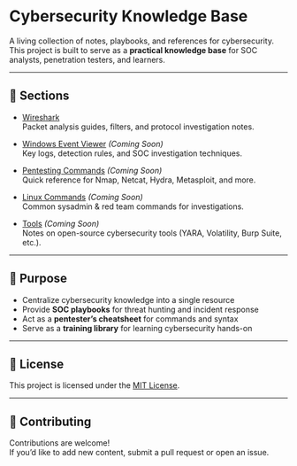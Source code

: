 # Cybersecurity Knowledge Base

A living collection of notes, playbooks, and references for cybersecurity.  
This project is built to serve as a **practical knowledge base** for SOC analysts, penetration testers, and learners.

---

## 📂 Sections

- [Wireshark](WireShark/README.md)  
  Packet analysis guides, filters, and protocol investigation notes.

- [Windows Event Viewer](Windows_Event_Viewer/README.md) *(Coming Soon)*  
  Key logs, detection rules, and SOC investigation techniques.

- [Pentesting Commands](Pentesting_Commands/README.md) *(Coming Soon)*  
  Quick reference for Nmap, Netcat, Hydra, Metasploit, and more.

- [Linux Commands](Linux_Commands/README.md) *(Coming Soon)*  
  Common sysadmin & red team commands for investigations.

- [Tools](Tools/README.md) *(Coming Soon)*  
  Notes on open-source cybersecurity tools (YARA, Volatility, Burp Suite, etc.).

---

## 🚀 Purpose
- Centralize cybersecurity knowledge into a single resource  
- Provide **SOC playbooks** for threat hunting and incident response  
- Act as a **pentester’s cheatsheet** for commands and syntax  
- Serve as a **training library** for learning cybersecurity hands-on  

---

## 📜 License
This project is licensed under the [MIT License](LICENSE).

---

## 🤝 Contributing
Contributions are welcome!  
If you’d like to add new content, submit a pull request or open an issue.

